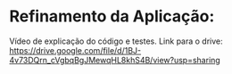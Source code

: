 # Refinamento da Aplicação:
Vídeo de explicação do código e testes. Link para o drive: https://drive.google.com/file/d/1BJ-4v73DQrn_cVgbqBgJMewqHL8khS4B/view?usp=sharing
